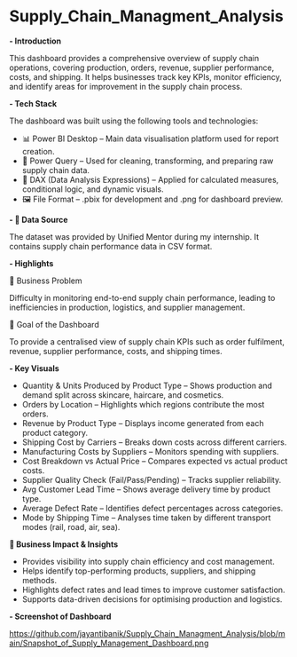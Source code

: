 # Supply_Chain_Managment_Analysis

**- Introduction**

This dashboard provides a comprehensive overview of supply chain operations, covering production, orders, revenue, supplier performance, costs, and shipping. It helps businesses track key KPIs, monitor efficiency, and identify areas for improvement in the supply chain process.

**- Tech Stack**

The dashboard was built using the following tools and technologies:

- 📊 Power BI Desktop – Main data visualisation platform used for report creation.
- 🔄 Power Query – Used for cleaning, transforming, and preparing raw supply chain data.
- 📐 DAX (Data Analysis Expressions) – Applied for calculated measures, conditional logic, and dynamic visuals.
- 🖼 File Format – .pbix for development and .png for dashboard preview.

**- 📂 Data Source**

The dataset was provided by Unified Mentor during my internship. It contains supply chain performance data in CSV format.

**- Highlights**

🔹 Business Problem

Difficulty in monitoring end-to-end supply chain performance, leading to inefficiencies in production, logistics, and supplier management.

🔹 Goal of the Dashboard

To provide a centralised view of supply chain KPIs such as order fulfilment, revenue, supplier performance, costs, and shipping times.

**- Key Visuals**

- Quantity & Units Produced by Product Type – Shows production and demand split across skincare, haircare, and cosmetics.
- Orders by Location – Highlights which regions contribute the most orders.
- Revenue by Product Type – Displays income generated from each product category.
- Shipping Cost by Carriers – Breaks down costs across different carriers.
- Manufacturing Costs by Suppliers – Monitors spending with suppliers.
- Cost Breakdown vs Actual Price – Compares expected vs actual product costs.
- Supplier Quality Check (Fail/Pass/Pending) – Tracks supplier reliability.
- Avg Customer Lead Time – Shows average delivery time by product type.
- Average Defect Rate – Identifies defect percentages across categories.
- Mode by Shipping Time – Analyses time taken by different transport modes (rail, road, air, sea).

**🔹 Business Impact & Insights**

- Provides visibility into supply chain efficiency and cost management.
- Helps identify top-performing products, suppliers, and shipping methods.
- Highlights defect rates and lead times to improve customer satisfaction.
- Supports data-driven decisions for optimising production and logistics.

**- Screenshot of Dashboard**
  
  https://github.com/jayantibanik/Supply_Chain_Managment_Analysis/blob/main/Snapshot_of_Supply_Management_Dashboard.png
